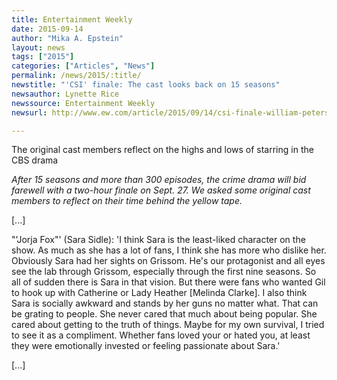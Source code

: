 ```yaml
---
title: Entertainment Weekly
date: 2015-09-14
author: "Mika A. Epstein"
layout: news
tags: ["2015"]
categories: ["Articles", "News"]
permalink: /news/2015/:title/
newstitle: "'CSI' finale: The cast looks back on 15 seasons"
newsauthor: Lynette Rice  
newssource: Entertainment Weekly  
newsurl: http://www.ew.com/article/2015/09/14/csi-finale-william-petersen-original-cast-looks-back  

---
```


The original cast members reflect on the highs and lows of starring in the CBS drama

*After 15 seasons and more than 300 episodes, the crime drama will bid farewell with a two-hour finale on Sept. 27. We asked some original cast members to reflect on their time behind the yellow tape.*

[...]

"'Jorja Fox"' (Sara Sidle): 'I think Sara is the least-liked character on the show. As much as she has a lot of fans, I think she has more who dislike her. Obviously Sara had her sights on Grissom. He's our protagonist and all eyes see the lab through Grissom, especially through the first nine seasons. So all of sudden there is Sara in that vision. But there were fans who wanted Gil to hook up with Catherine or Lady Heather [Melinda Clarke]. I also think Sara is socially awkward and stands by her guns no matter what. That can be grating to people. She never cared that much about being popular. She cared about getting to the truth of things. Maybe for my own survival, I tried to see it as a compliment. Whether fans loved your or hated you, at least they were emotionally invested or feeling passionate about Sara.'

[...]  
